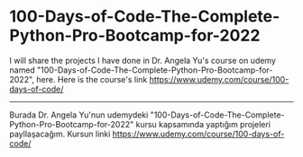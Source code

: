 # 100-Days-of-Code-The-Complete-Python-Pro-Bootcamp-for-2022

I will share the projects I have done in Dr. Angela Yu's course on udemy named "100-Days-of-Code-The-Complete-Python-Pro-Bootcamp-for-2022", here.
Here is the course's link https://www.udemy.com/course/100-days-of-code/

-----

Burada Dr. Angela Yu'nun udemydeki "100-Days-of-Code-The-Complete-Python-Pro-Bootcamp-for-2022" kursu kapsamında yaptığım projeleri payllaşacağım.
Kursun linki https://www.udemy.com/course/100-days-of-code/

